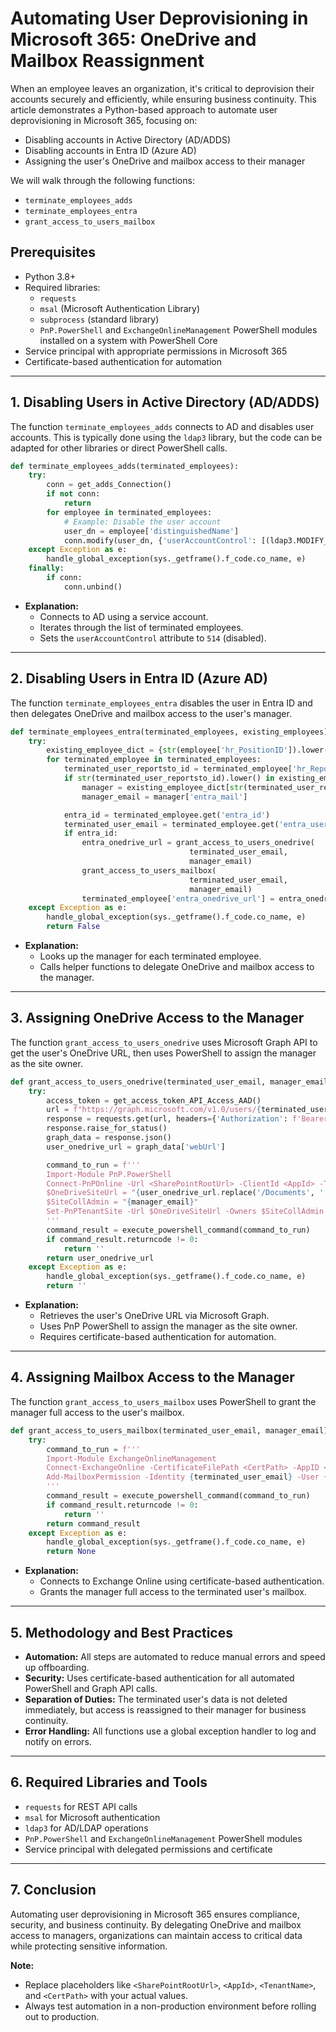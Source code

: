 # Automating User Deprovisioning in Microsoft 365: OneDrive and Mailbox Reassignment

When an employee leaves an organization, it's critical to deprovision their accounts securely and efficiently, while ensuring business continuity. This article demonstrates a Python-based approach to automate user deprovisioning in Microsoft 365, focusing on:

- Disabling accounts in Active Directory (AD/ADDS)
- Disabling accounts in Entra ID (Azure AD)
- Assigning the user's OneDrive and mailbox access to their manager

We will walk through the following functions:
- `terminate_employees_adds`
- `terminate_employees_entra`
- `grant_access_to_users_mailbox`

## Prerequisites

- Python 3.8+
- Required libraries:
  - `requests`
  - `msal` (Microsoft Authentication Library)
  - `subprocess` (standard library)
  - `PnP.PowerShell` and `ExchangeOnlineManagement` PowerShell modules installed on a system with PowerShell Core
- Service principal with appropriate permissions in Microsoft 365
- Certificate-based authentication for automation

---

## 1. Disabling Users in Active Directory (AD/ADDS)

The function `terminate_employees_adds` connects to AD and disables user accounts. This is typically done using the `ldap3` library, but the code can be adapted for other libraries or direct PowerShell calls.

```python
def terminate_employees_adds(terminated_employees):
    try:
        conn = get_adds_Connection()
        if not conn:
            return
        for employee in terminated_employees:
            # Example: Disable the user account
            user_dn = employee['distinguishedName']
            conn.modify(user_dn, {'userAccountControl': [(ldap3.MODIFY_REPLACE, [514])]})
    except Exception as e:
        handle_global_exception(sys._getframe().f_code.co_name, e)
    finally:
        if conn:
            conn.unbind()
```

- **Explanation:**
  - Connects to AD using a service account.
  - Iterates through the list of terminated employees.
  - Sets the `userAccountControl` attribute to `514` (disabled).

---

## 2. Disabling Users in Entra ID (Azure AD)

The function `terminate_employees_entra` disables the user in Entra ID and then delegates OneDrive and mailbox access to the user's manager.

```python
def terminate_employees_entra(terminated_employees, existing_employees):
    try:
        existing_employee_dict = {str(employee['hr_PositionID']).lower(): employee for employee in existing_employees}
        for terminated_employee in terminated_employees:
            terminated_user_reportsto_id = terminated_employee['hr_ReportsToPositionID']
            if str(terminated_user_reportsto_id).lower() in existing_employee_dict:
                manager = existing_employee_dict[str(terminated_user_reportsto_id).lower()]
                manager_email = manager['entra_mail']

            entra_id = terminated_employee.get('entra_id')
            terminated_user_email = terminated_employee.get('entra_userPrincipalName')
            if entra_id:
                entra_onedrive_url = grant_access_to_users_onedrive(
                                        terminated_user_email, 
                                        manager_email)
                grant_access_to_users_mailbox(
                                        terminated_user_email, 
                                        manager_email)  
                terminated_employee['entra_onedrive_url'] = entra_onedrive_url
    except Exception as e:
        handle_global_exception(sys._getframe().f_code.co_name, e)
        return False
```

- **Explanation:**
  - Looks up the manager for each terminated employee.
  - Calls helper functions to delegate OneDrive and mailbox access to the manager.

---

## 3. Assigning OneDrive Access to the Manager

The function `grant_access_to_users_onedrive` uses Microsoft Graph API to get the user's OneDrive URL, then uses PowerShell to assign the manager as the site owner.

```python
def grant_access_to_users_onedrive(terminated_user_email, manager_email):
    try:
        access_token = get_access_token_API_Access_AAD()
        url = f"https://graph.microsoft.com/v1.0/users/{terminated_user_email}/drive"
        response = requests.get(url, headers={'Authorization': f'Bearer {access_token}'})
        response.raise_for_status()
        graph_data = response.json()
        user_onedrive_url = graph_data['webUrl']

        command_to_run = f'''
        Import-Module PnP.PowerShell
        Connect-PnPOnline -Url <SharePointRootUrl> -ClientId <AppId> -Tenant <TenantName> -CertificatePath <CertPath>
        $OneDriveSiteUrl = "{user_onedrive_url.replace('/Documents', '')}"
        $SiteCollAdmin = "{manager_email}"
        Set-PnPTenantSite -Url $OneDriveSiteUrl -Owners $SiteCollAdmin
        '''
        command_result = execute_powershell_command(command_to_run)
        if command_result.returncode != 0:
            return ''
        return user_onedrive_url
    except Exception as e:
        handle_global_exception(sys._getframe().f_code.co_name, e)
        return ''
```

- **Explanation:**
  - Retrieves the user's OneDrive URL via Microsoft Graph.
  - Uses PnP PowerShell to assign the manager as the site owner.
  - Requires certificate-based authentication for automation.

---

## 4. Assigning Mailbox Access to the Manager

The function `grant_access_to_users_mailbox` uses PowerShell to grant the manager full access to the user's mailbox.

```python
def grant_access_to_users_mailbox(terminated_user_email, manager_email):
    try:
        command_to_run = f'''
        Import-Module ExchangeOnlineManagement
        Connect-ExchangeOnline -CertificateFilePath <CertPath> -AppID <AppId> -Organization <TenantName>
        Add-MailboxPermission -Identity {terminated_user_email} -User {manager_email} -AccessRights FullAccess -InheritanceType All
        '''
        command_result = execute_powershell_command(command_to_run)
        if command_result.returncode != 0:
            return ''
        return command_result
    except Exception as e:
        handle_global_exception(sys._getframe().f_code.co_name, e)
        return None
```

- **Explanation:**
  - Connects to Exchange Online using certificate-based authentication.
  - Grants the manager full access to the terminated user's mailbox.

---

## 5. Methodology and Best Practices

- **Automation:** All steps are automated to reduce manual errors and speed up offboarding.
- **Security:** Uses certificate-based authentication for all automated PowerShell and Graph API calls.
- **Separation of Duties:** The terminated user's data is not deleted immediately, but access is reassigned to their manager for business continuity.
- **Error Handling:** All functions use a global exception handler to log and notify on errors.

---

## 6. Required Libraries and Tools

- `requests` for REST API calls
- `msal` for Microsoft authentication
- `ldap3` for AD/LDAP operations
- `PnP.PowerShell` and `ExchangeOnlineManagement` PowerShell modules
- Service principal with delegated permissions and certificate

---

## 7. Conclusion

Automating user deprovisioning in Microsoft 365 ensures compliance, security, and business continuity. By delegating OneDrive and mailbox access to managers, organizations can maintain access to critical data while protecting sensitive information.

**Note:**
- Replace placeholders like `<SharePointRootUrl>`, `<AppId>`, `<TenantName>`, and `<CertPath>` with your actual values.
- Always test automation in a non-production environment before rolling out to production.
